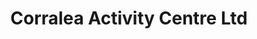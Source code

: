 ---
title: "Corralea Activity Centre Ltd"
address: "Corralea, Belcoo, Enniskillen, Co. Fermanagh BT93 5DZ"
tel: "028 6638 6123"
county: "Fermanagh"
category: "Flying"
type: "Content"
lat: "54.310934"
lng: "-7.93649"
---